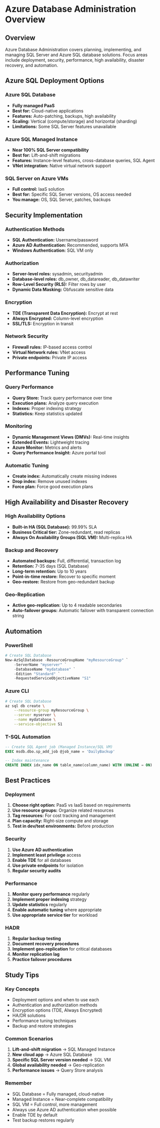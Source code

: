 # Azure Database Administration Overview

## Overview
Azure Database Administration covers planning, implementing, and managing SQL Server and Azure SQL database solutions. Focus areas include deployment, security, performance, high availability, disaster recovery, and automation.

## Azure SQL Deployment Options

### Azure SQL Database
- **Fully managed PaaS**
- **Best for:** Cloud-native applications
- **Features:** Auto-patching, backups, high availability
- **Scaling:** Vertical (compute/storage) and horizontal (sharding)
- **Limitations:** Some SQL Server features unavailable

### Azure SQL Managed Instance
- **Near 100% SQL Server compatibility**
- **Best for:** Lift-and-shift migrations
- **Features:** Instance-level features, cross-database queries, SQL Agent
- **VNet integration:** Native virtual network support

### SQL Server on Azure VMs
- **Full control:** IaaS solution
- **Best for:** Specific SQL Server versions, OS access needed
- **You manage:** OS, SQL Server, patches, backups

## Security Implementation

### Authentication Methods
- **SQL Authentication:** Username/password
- **Azure AD Authentication:** Recommended, supports MFA
- **Windows Authentication:** SQL VM only

### Authorization
- **Server-level roles:** sysadmin, securityadmin
- **Database-level roles:** db_owner, db_datareader, db_datawriter
- **Row-Level Security (RLS):** Filter rows by user
- **Dynamic Data Masking:** Obfuscate sensitive data

### Encryption
- **TDE (Transparent Data Encryption):** Encrypt at rest
- **Always Encrypted:** Column-level encryption
- **SSL/TLS:** Encryption in transit

### Network Security
- **Firewall rules:** IP-based access control
- **Virtual Network rules:** VNet access
- **Private endpoints:** Private IP access

## Performance Tuning

### Query Performance
- **Query Store:** Track query performance over time
- **Execution plans:** Analyze query execution
- **Indexes:** Proper indexing strategy
- **Statistics:** Keep statistics updated

### Monitoring
- **Dynamic Management Views (DMVs):** Real-time insights
- **Extended Events:** Lightweight tracing
- **Azure Monitor:** Metrics and alerts
- **Query Performance Insight:** Azure portal tool

### Automatic Tuning
- **Create index:** Automatically create missing indexes
- **Drop index:** Remove unused indexes
- **Force plan:** Force good execution plans

## High Availability and Disaster Recovery

### High Availability Options
- **Built-in HA (SQL Database):** 99.99% SLA
- **Business Critical tier:** Zone-redundant, read replicas
- **Always On Availability Groups (SQL VM):** Multi-replica HA

### Backup and Recovery
- **Automated backups:** Full, differential, transaction log
- **Retention:** 7-35 days (SQL Database)
- **Long-term retention:** Up to 10 years
- **Point-in-time restore:** Recover to specific moment
- **Geo-restore:** Restore from geo-redundant backup

### Geo-Replication
- **Active geo-replication:** Up to 4 readable secondaries
- **Auto-failover groups:** Automatic failover with transparent connection string

## Automation

### PowerShell
```powershell
# Create SQL Database
New-AzSqlDatabase -ResourceGroupName "myResourceGroup" `
    -ServerName "myserver" `
    -DatabaseName "mydatabase" `
    -Edition "Standard" `
    -RequestedServiceObjectiveName "S1"
```

### Azure CLI
```bash
# Create SQL Database
az sql db create \
    --resource-group myResourceGroup \
    --server myserver \
    --name mydatabase \
    --service-objective S1
```

### T-SQL Automation
```sql
-- Create SQL Agent job (Managed Instance/SQL VM)
EXEC msdb.dbo.sp_add_job @job_name = 'DailyBackup'

-- Index maintenance
CREATE INDEX idx_name ON table_name(column_name) WITH (ONLINE = ON)
```

## Best Practices

### Deployment
1. **Choose right option:** PaaS vs IaaS based on requirements
2. **Use resource groups:** Organize related resources
3. **Tag resources:** For cost tracking and management
4. **Plan capacity:** Right-size compute and storage
5. **Test in dev/test environments:** Before production

### Security
1. **Use Azure AD authentication**
2. **Implement least privilege** access
3. **Enable TDE** for all databases
4. **Use private endpoints** for isolation
5. **Regular security audits**

### Performance
1. **Monitor query performance** regularly
2. **Implement proper indexing** strategy
3. **Update statistics** regularly
4. **Enable automatic tuning** where appropriate
5. **Use appropriate service tier** for workload

### HADR
1. **Regular backup testing**
2. **Document recovery procedures**
3. **Implement geo-replication** for critical databases
4. **Monitor replication lag**
5. **Practice failover procedures**

## Study Tips

### Key Concepts
- Deployment options and when to use each
- Authentication and authorization methods
- Encryption options (TDE, Always Encrypted)
- HA/DR solutions
- Performance tuning techniques
- Backup and restore strategies

### Common Scenarios
1. **Lift-and-shift migration** → SQL Managed Instance
2. **New cloud app** → Azure SQL Database
3. **Specific SQL Server version needed** → SQL VM
4. **Global availability needed** → Geo-replication
5. **Performance issues** → Query Store analysis

### Remember
- SQL Database = Fully managed, cloud-native
- Managed Instance = Near-complete compatibility
- SQL VM = Full control, more management
- Always use Azure AD authentication when possible
- Enable TDE by default
- Test backup restores regularly
